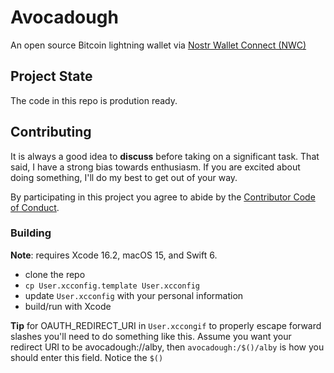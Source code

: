 # Avocadough
An open source Bitcoin lightning wallet via [Nostr Wallet Connect (NWC)](https://nwc.dev/)

## Project State

The code in this repo is prodution ready.

## Contributing

It is always a good idea to **discuss** before taking on a significant task. That said, I have a strong bias towards enthusiasm. If you are excited about doing something, I'll do my best to get out of your way.

By participating in this project you agree to abide by the [Contributor Code of Conduct](CODE_OF_CONDUCT.md).

### Building

**Note**: requires Xcode 16.2, macOS 15, and Swift 6.

- clone the repo
- `cp User.xcconfig.template User.xcconfig`
- update `User.xcconfig` with your personal information
- build/run with Xcode

**Tip** for OAUTH_REDIRECT_URI in `User.xccongif` to properly escape forward slashes you'll need to do something like this.
Assume you want your redirect URI to be avocadough://alby, then `avocadough:/$()/alby` is how you should enter this field. Notice the `$()`

